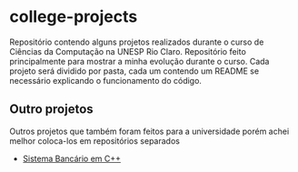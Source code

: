 # college-projects

Repositório contendo alguns projetos realizados durante o curso de Ciências da Computação na UNESP Rio Claro. Repositório feito principalmente para mostrar a minha evolução durante o curso. Cada projeto será dividido por pasta, cada um contendo um README se necessário explicando o funcionamento do código.

## Outro projetos
Outros projetos que também foram feitos para a universidade porém achei melhor coloca-los em repositórios separados
* [Sistema Bancário em C++](https://github.com/murilx/sistema-bancario)
